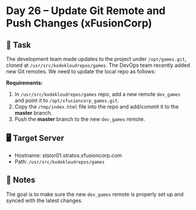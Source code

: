 # Day 26 – Update Git Remote and Push Changes (xFusionCorp)

## 🔧 Task

The development team made updates to the project under `/opt/games.git`, cloned at `/usr/src/kodekloudrepos/games`. The DevOps team recently added new Git remotes. We need to update the local repo as follows:

**Requirements:**

1. In `/usr/src/kodekloudrepos/games` repo, add a new remote `dev_games` and point it to `/opt/xfusioncorp_games.git`.
2. Copy the `/tmp/index.html` file into the repo and add/commit it to the **master** branch.
3. Push the **master** branch to the new `dev_games` remote.

## 🖥️ Target Server

- Hostname: ststor01.stratos.xfusioncorp.com
- Path: `/usr/src/kodekloudrepos/games`

## 📌 Notes

The goal is to make sure the new `dev_games` remote is properly set up and synced with the latest changes.
